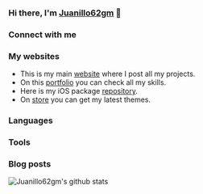 ### Hi there, I'm [Juanillo62gm][website] 👋

### Connect with me

### My websites
- This is my main [website][website] where I post all my projects.
- On this [portfolio][portfolio] you can check all my skills.
- Here is my iOS package [repository][repo].
- On [store][store] you can get my latest themes.

### Languages

### Tools

### Blog posts
<!-- BLOG-POST-LIST:START -->
<!-- BLOG-POST-LIST:END -->

![Juanillo62gm's github stats](https://github-readme-stats.vercel.app/api?username=juanillo62gm&show_icons=true)

[website]: https://juanillo62gm.com
[portfolio]: https://portfolio.juanillo62gm.com
[repo]: https://repo.juanillo62gm.com
[store]: https://store.juanillo62gm.com
[twitter]: https://twitter.com/juanillo62gm